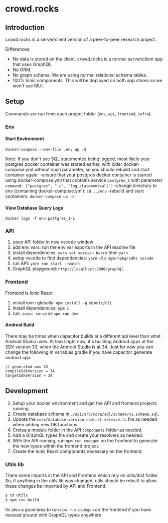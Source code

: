 # crowd.rocks

## Introduction

crowd.rocks is a server/client version of a peer-to-peer research project.

Differences:
- No data is stored on the client. crowd.rocks is a normal server/client app that uses GraphQL.
- No ORM.
- No graph schema. We are using normal relational schema tables.
- 100% Ionic components. This will be deployed on both app stores so we won't use MUI.

## Setup
Commands are run from each project folder (`env`, `api`, `frontend`, `infra`).

### Env

#### Start Environment
`docker-compose --env-file .env up -d`

Note:
If you don't see SQL statementes being logged, most likely your postgres docker container was started earlier, with older docker-compose.yml without such parameter, so you should rebuild and start container again:
-ensure that your postgres docker container is started using docker-compose.yml that contains service `postgres_1` with parameter `command: ["postgres", "-c", "log_statement=all"]`
-change directory to env (containing docker-compose.yml):  `cd ../env`
-rebuild and start containers: `docker-compose up -d`

#### View Database Query Logs
`docker logs -f env-postgres_1-1`

### API
1. open API folder in new vscode window
1. add env vars: run the env var exports in the API readme file
1. install dependencies: `yarn set version berry` then `yarn` 
1. setup vscode to find dependencies: `yarn dlx @yarnpkg/sdks vscode`
1. run API: `yarn run start --watch`
1. GraphQL playground: `http://localhost:3000/graphql`

### Frontend
Frontend is Ionic React 
1. install ionic globally: `npm install -g @ionic/cli`
1. install dependencies: `npm i`
1. run: `ionic serve` or `npm run dev`

#### Android Build
There may be times when capacitor builds at a different api level than what Android Studio uses. At least right now, it's building Android apps at the SDK version 33, when the Android Studio is at 34. Just for now you can change the following in variables.gradle if you have capacitor generate android app:
```
// generated was 33
compileSdkVersion = 34 
targetSdkVersion = 34
```

## Development

1. Setup your docker environment and get the API and frontend projects running.
1. Create database schema in `./api/src/core/sql/schema/v1.schema.sql`.
1. Update the `core/database-version.control.service.ts` file as needed when adding new DB functions.
1. Cretea a module folder in the API  `components` folder as needed.
1. Add a GraphQL types file and create your resolvers as needed.
1. With the API running, run `npm run codegen` on the frontend to generate the new types within the frontend project.
1. Create the Ionic React components necessary on the frontend.

### Utils lib

There some imports in the API and Frontend which rely on utils/dist folder.
So, if anything in the utils lib was changed, utils should be rebuilt to allow these changes be imported by API and Frontend:
```bash
$ cd utils
$ npm run build
```


Its also a good idea to run `npm run codegen` on the frontend if you have messed around 
with GraphQL types anywhere
